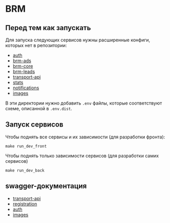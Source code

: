 # BRM

## Перед тем как запускать

Для запуска следующих сервисов нужны расширенные конфиги, которых нет в 
репозитории:

* [auth](back/auth/config)
* [brm-ads](back/brm-ads/config)
* [brm-core](back/brm-core/config)
* [brm-leads](back/brm-leads/config)
* [transport-api](back/transport-api/config)
* [stats](back/stats/config)
* [notifications](back/notifications/config)
* [images](back/images/config)

В эти директории нужно добавить `.env` файлы, которые соответствуют схеме, 
описанной в `.env.dist`.

## Запуск сервисов

Чтобы поднять все сервисы и их зависимости (для разработки фронта):

```shell
make run_dev_front
```

Чтобы поднять только зависимости сервисов (для разработки самих сервисов)

```shell
make run_dev_back
```

## swagger-документация

* [transport-api](http://localhost:8090/swagger/index.html)
* [registration](http://localhost:8091/swagger/index.html)
* [auth](http://localhost:8092/swagger/index.html)
* [images](http://localhost:8093/swagger/index.html)

